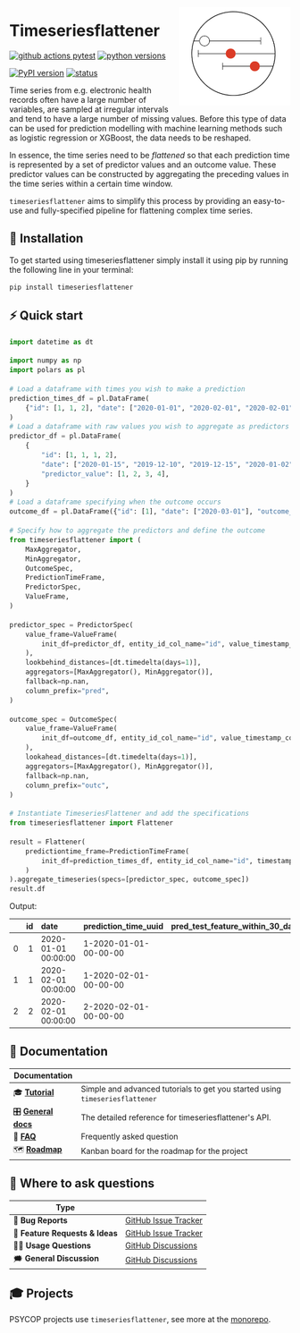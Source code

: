 <a href="https://github.com/Aarhus-Psychiatry-Research/timeseriesflattener"><img src="https://github.com/Aarhus-Psychiatry-Research/timeseriesflattener/blob/main/docs/_static/icon.png?raw=true" width="200" align="right"/></a>

# Timeseriesflattener

[![github actions pytest](https://github.com/Aarhus-Psychiatry-Research/timeseriesflattener/actions/workflows/main_test_and_release.yml/badge.svg)](https://github.com/Aarhus-Psychiatry-Research/timeseriesflattener/actions)
[![python versions](https://img.shields.io/pypi/pyversions/timeseriesflattener)](https://pypi.org/project/timeseriesflattener/)

[![PyPI version](https://badge.fury.io/py/timeseriesflattener.svg)](https://pypi.org/project/timeseriesflattener/)
[![status](https://joss.theoj.org/papers/3bbea8745668d1aa40ff796c6fd3db87/status.svg)](https://joss.theoj.org/papers/3bbea8745668d1aa40ff796c6fd3db87)

Time series from e.g. electronic health records often have a large number of variables, are sampled at irregular intervals and tend to have a large number of missing values. Before this type of data can be used for prediction modelling with machine learning methods such as logistic regression or XGBoost, the data needs to be reshaped.

In essence, the time series need to be _flattened_ so that each prediction time is represented by a set of predictor values and an outcome value. These predictor values can be constructed by aggregating the preceding values in the time series within a certain time window.

`timeseriesflattener` aims to simplify this process by providing an easy-to-use and fully-specified pipeline for flattening complex time series.

## 🔧 Installation

To get started using timeseriesflattener simply install it using pip by running the following line in your terminal:

```
pip install timeseriesflattener
```

## ⚡ Quick start

```py
import datetime as dt

import numpy as np
import polars as pl

# Load a dataframe with times you wish to make a prediction
prediction_times_df = pl.DataFrame(
    {"id": [1, 1, 2], "date": ["2020-01-01", "2020-02-01", "2020-02-01"]}
)
# Load a dataframe with raw values you wish to aggregate as predictors
predictor_df = pl.DataFrame(
    {
        "id": [1, 1, 1, 2],
        "date": ["2020-01-15", "2019-12-10", "2019-12-15", "2020-01-02"],
        "predictor_value": [1, 2, 3, 4],
    }
)
# Load a dataframe specifying when the outcome occurs
outcome_df = pl.DataFrame({"id": [1], "date": ["2020-03-01"], "outcome_value": [1]})

# Specify how to aggregate the predictors and define the outcome
from timeseriesflattener import (
    MaxAggregator,
    MinAggregator,
    OutcomeSpec,
    PredictionTimeFrame,
    PredictorSpec,
    ValueFrame,
)

predictor_spec = PredictorSpec(
    value_frame=ValueFrame(
        init_df=predictor_df, entity_id_col_name="id", value_timestamp_col_name="date"
    ),
    lookbehind_distances=[dt.timedelta(days=1)],
    aggregators=[MaxAggregator(), MinAggregator()],
    fallback=np.nan,
    column_prefix="pred",
)

outcome_spec = OutcomeSpec(
    value_frame=ValueFrame(
        init_df=outcome_df, entity_id_col_name="id", value_timestamp_col_name="date"
    ),
    lookahead_distances=[dt.timedelta(days=1)],
    aggregators=[MaxAggregator(), MinAggregator()],
    fallback=np.nan,
    column_prefix="outc",
)

# Instantiate TimeseriesFlattener and add the specifications
from timeseriesflattener import Flattener

result = Flattener(
    predictiontime_frame=PredictionTimeFrame(
        init_df=prediction_times_df, entity_id_col_name="id", timestamp_col_name="date"
    )
).aggregate_timeseries(specs=[predictor_spec, outcome_spec])
result.df

```

Output:

|     |  id | date                | prediction_time_uuid  | pred_test_feature_within_30_days_mean_fallback_nan | outc_test_outcome_within_31_days_maximum_fallback_0_dichotomous |
| --: | --: | :------------------ | :-------------------- | -------------------------------------------------: | --------------------------------------------------------------: |
|   0 |   1 | 2020-01-01 00:00:00 | 1-2020-01-01-00-00-00 |                                                2.5 |                                                               0 |
|   1 |   1 | 2020-02-01 00:00:00 | 1-2020-02-01-00-00-00 |                                                  1 |                                                               1 |
|   2 |   2 | 2020-02-01 00:00:00 | 2-2020-02-01-00-00-00 |                                                  4 |                                                               0 |

## 📖 Documentation

| Documentation        |                                                                              |
| -------------------- | ---------------------------------------------------------------------------- |
| 🎓 **[Tutorial]**    | Simple and advanced tutorials to get you started using `timeseriesflattener` |
| 🎛 **[General docs]** | The detailed reference for timeseriesflattener's API.                        |
| 🙋 **[FAQ]**         | Frequently asked question                                                    |
| 🗺️ **[Roadmap]**     | Kanban board for the roadmap for the project                                 |

[Tutorial]: https://aarhus-psychiatry-research.github.io/timeseriesflattener/tutorials.html
[General docs]: https://Aarhus-Psychiatry-Research.github.io/timeseriesflattener/
[FAQ]: https://Aarhus-Psychiatry-Research.github.io/timeseriesflattener/faq.html
[Roadmap]: https://github.com/orgs/Aarhus-Psychiatry-Research/projects/11/views/1

## 💬 Where to ask questions

| Type                            |                        |
| ------------------------------- | ---------------------- |
| 🚨 **Bug Reports**              | [GitHub Issue Tracker] |
| 🎁 **Feature Requests & Ideas** | [GitHub Issue Tracker] |
| 👩‍💻 **Usage Questions**          | [GitHub Discussions]   |
| 🗯 **General Discussion**        | [GitHub Discussions]   |

[github issue tracker]: https://github.com/Aarhus-Psychiatry-Research/timeseriesflattener/issues
[github discussions]: https://github.com/Aarhus-Psychiatry-Research/timeseriesflattener/discussions

## 🎓 Projects

PSYCOP projects use `timeseriesflattener`, see more at the [monorepo](https://github.com/Aarhus-Psychiatry-Research/psycop-common/tree/main/psycop/projects).
